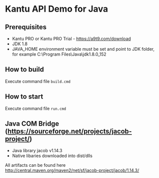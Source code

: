<h1>Kantu API Demo for Java</h1>

## Prerequisites
- Kantu PRO or Kantu PRO Trial - https://a9t9.com/download
- JDK 1.8
- JAVA_HOME environment variable must be set and point to JDK folder, 
  for example C:\Program Files\Java\jdk1.8.0_152


## How to build
Execute command file `build.cmd`

## How to start
Execute command file `run.cmd` 

## Java COM Bridge (https://sourceforge.net/projects/jacob-project/)
* Java library jacob v1.14.3
* Native libaries downloaded into dist/dlls

All artifacts can be found here http://central.maven.org/maven2/net/sf/jacob-project/jacob/1.14.3/
